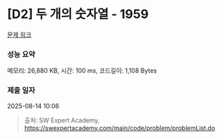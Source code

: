 # [D2] 두 개의 숫자열 - 1959 

[문제 링크](https://swexpertacademy.com/main/code/problem/problemDetail.do?contestProbId=AV5PpoFaAS4DFAUq) 

### 성능 요약

메모리: 26,880 KB, 시간: 100 ms, 코드길이: 1,108 Bytes

### 제출 일자

2025-08-14 10:06



> 출처: SW Expert Academy, https://swexpertacademy.com/main/code/problem/problemList.do